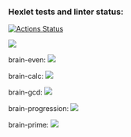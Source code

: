 ### Hexlet tests and linter status:
[![Actions Status](https://github.com/MKL-W/backend-project-44/workflows/hexlet-check/badge.svg)](https://github.com/MKL-W/backend-project-44/actions)

<a href="https://codeclimate.com/github/MKL-W/backend-project-44/maintainability"><img src="https://api.codeclimate.com/v1/badges/5c40e13b81dd74f49eff/maintainability" /></a>

brain-even:
<a href="https://asciinema.org/a/FEl3KRjfeLLT63deySziFzSDl" target="_blank"><img src="https://asciinema.org/a/FEl3KRjfeLLT63deySziFzSDl.svg" /></a>

brain-calc:
<a href="https://asciinema.org/a/NXMXfEh1RBjeIw1KuIDICA9uY" target="_blank"><img src="https://asciinema.org/a/NXMXfEh1RBjeIw1KuIDICA9uY.svg" /></a>

brain-gcd:
<a href="https://asciinema.org/a/6osyn6F05KwXfDsmNKDngPbyg" target="_blank"><img src="https://asciinema.org/a/6osyn6F05KwXfDsmNKDngPbyg.svg" /></a>

brain-progression:
<a href="https://asciinema.org/a/4Qtv8AsBg1VWQBM4ws284a5zz" target="_blank"><img src="https://asciinema.org/a/4Qtv8AsBg1VWQBM4ws284a5zz.svg" /></a>

brain-prime:
<a href="https://asciinema.org/a/xwl5I5U97zeHFIKZuYv7jd9YP" target="_blank"><img src="https://asciinema.org/a/xwl5I5U97zeHFIKZuYv7jd9YP.svg" /></a>
